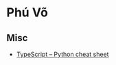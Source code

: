 # Phú Võ

## Misc

- [TypeScript – Python cheat sheet](https://gist.github.com/phuvo/08e099c7d0559839d24107d3d73c89dd)

